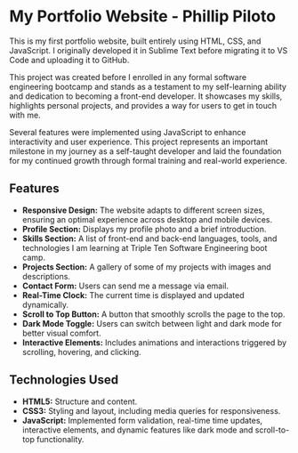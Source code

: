# My Portfolio Website - Phillip Piloto

This is my first portfolio website, built entirely using HTML, CSS, and JavaScript. I originally developed it in Sublime Text before migrating it to VS Code and uploading it to GitHub.

This project was created before I enrolled in any formal software engineering bootcamp and stands as a testament to my self-learning ability and dedication to becoming a front-end developer. It showcases my skills, highlights personal projects, and provides a way for users to get in touch with me.

Several features were implemented using JavaScript to enhance interactivity and user experience. This project represents an important milestone in my journey as a self-taught developer and laid the foundation for my continued growth through formal training and real-world experience.

## Features

- **Responsive Design:** The website adapts to different screen sizes, ensuring an optimal experience across desktop and mobile devices.
- **Profile Section:** Displays my profile photo and a brief introduction.
- **Skills Section:** A list of front-end and back-end languages, tools, and technologies I am learning at Triple Ten Software Engineering boot camp.
- **Projects Section:** A gallery of some of my projects with images and descriptions.
- **Contact Form:** Users can send me a message via email.
- **Real-Time Clock:** The current time is displayed and updated dynamically.
- **Scroll to Top Button:** A button that smoothly scrolls the page to the top.
- **Dark Mode Toggle:** Users can switch between light and dark mode for better visual comfort.
- **Interactive Elements:** Includes animations and interactions triggered by scrolling, hovering, and clicking.

## Technologies Used

- **HTML5:** Structure and content.
- **CSS3:** Styling and layout, including media queries for responsiveness.
- **JavaScript:** Implemented form validation, real-time time updates, interactive elements, and dynamic features like dark mode and scroll-to-top functionality.
